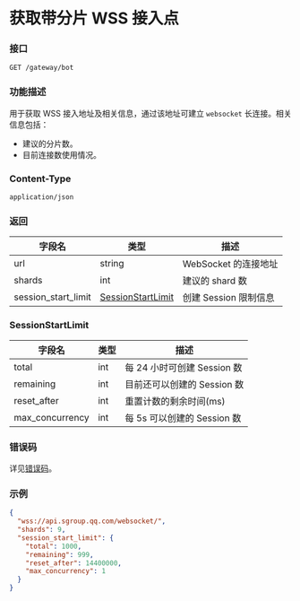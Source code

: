 # 获取带分片 WSS 接入点

### 接口

`GET /gateway/bot`

### 功能描述

用于获取 WSS 接入地址及相关信息，通过该地址可建立 `websocket` 长连接。相关信息包括：

- 建议的分片数。
- 目前连接数使用情况。

### Content-Type

`application/json`

### 返回

| 字段名              | 类型                                    | 描述                  |
| ------------------- | --------------------------------------- | --------------------- |
| url                 | string                                  | WebSocket 的连接地址  |
| shards              | int                                     | 建议的 shard 数       |
| session_start_limit | [SessionStartLimit](#sessionstartlimit) | 创建 Session 限制信息 |

### SessionStartLimit

| 字段名          | 类型 | 描述                        |
| --------------- | ---- | --------------------------- |
| total           | int  | 每 24 小时可创建 Session 数 |
| remaining       | int  | 目前还可以创建的 Session 数 |
| reset_after     | int  | 重置计数的剩余时间(ms)      |
| max_concurrency | int  | 每 5s 可以创建的 Session 数 |

### 错误码

详见[错误码](../../gateway/error/error.md)。

### 示例

```json
{
  "wss://api.sgroup.qq.com/websocket/",
  "shards": 9,
  "session_start_limit": {
    "total": 1000,
    "remaining": 999,
    "reset_after": 14400000,
    "max_concurrency": 1
  }
}
```
